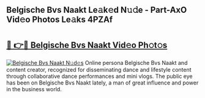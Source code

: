 ## Belgische Bvs Naakt Le𝚊k𝚎d N𝚞𝚍e - Part-AxO Vid𝚎o Photos Le𝚊ks 4PZAf

# <h2><a href="http://fbaaye3.evod.top/?m=Belgische+Bvs+Naakt">🔗 👉🔴 Belgische Bvs Naakt Vid𝚎o Ph𝚘t𝚘s</a></h2>

[![Belgische Bvs Naakt N𝚞d𝚎s](https://i.imgur.com/8V9OHl7.gif)](http://fbaaye3.evod.top/?m=Belgische+Bvs+Naakt)
Online persona Belgische Bvs Naakt and content creator, recognized for disseminating dance and lifestyle content through collaborative dance performances and mini vlogs. The public eye has been on Belgische Bvs Naakt lately, a man of great influence and power in the business world. 
